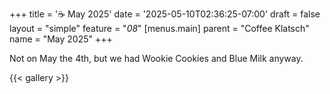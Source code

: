+++
title = '☕ May 2025'
date = '2025-05-10T02:36:25-07:00'
draft = false
layout = "simple"
feature = "*08*"
[menus.main]
    parent = "Coffee Klatsch"
    name = "May 2025"
+++

Not on May the 4th, but we had Wookie Cookies and Blue Milk anyway.

{{< gallery >}}
